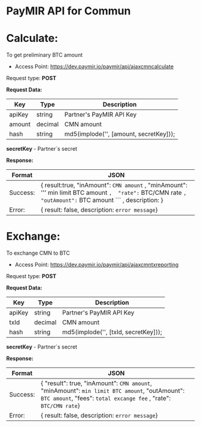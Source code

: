 # PayMIR API for Commun
# Calculate:

To get preliminary BTC amount

* Access Point: https://dev.paymir.io/paymir/api/ajaxcmncalculate

Request type: **POST**

**Request Data:**

Key | Type | Description
----- | ----- | -----
apiKey | string | Partner's PayMIR API Key
amount | decimal | CMN amount
hash | string | md5(implode('', [amount, secretKey]));


**secretKey** - Partner`s secret

**Response:**

Format | JSON
----- | -----
Success: | {   result:true,    "inAmount": ``` CMN amount ``` , "minAmount": ''' min limit BTC amount ``` ,  "rate": ``` BTC/CMN rate ``` ,    "outAmount": ``` BTC amount ``` ,   description: }
Error: | {   result: false,   description: ```error message```}

# Exchange:

To exchange CMN to BTC  

* Access Point: https://dev.paymir.io/paymir/api/ajaxcmntxreporting

Request type: **POST**

**Request Data:**

Key | Type | Description
----- | ----- | -----
apiKey | string | Partner's PayMIR API Key
txId | decimal | CMN amount
hash | string | md5(implode('', [txId, secretKey]));


**secretKey** - Partner`s secret

**Response:**

Format | JSON
----- | -----
Success: | {    "result": true,    "inAmount": ``` CMN amount ```,    "minAmount": ``` min limit BTC amount ```,    "outAmount": ``` BTC amount ```,    "fees": ``` total excange fee ``` ,    "rate": ``` BTC/CMN rate ```}
Error: | {   result: false,   description: ```error message```}

